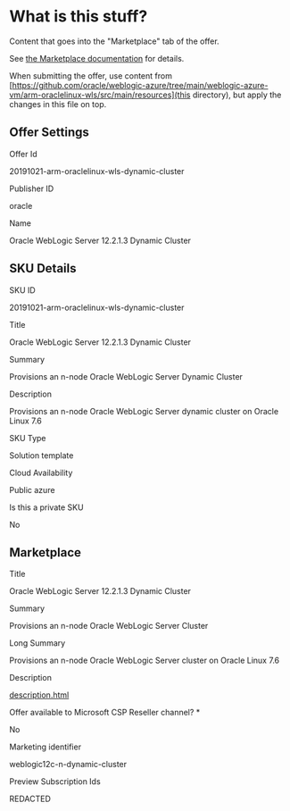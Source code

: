 <!--
Copyright (c) 2021, Oracle and/or its affiliates.
Licensed under the Universal Permissive License v 1.0 as shown at https://oss.oracle.com/licenses/upl.
-->

# What is this stuff?

Content that goes into the "Marketplace" tab of the offer.

See [the Marketplace documentation](https://docs.microsoft.com/en-us/azure/marketplace/cloud-partner-portal/virtual-machine/cpp-marketplace-tab) for details.

When submitting the offer, use content from [https://github.com/oracle/weblogic-azure/tree/main/weblogic-azure-vm/arm-oraclelinux-wls/src/main/resources](this directory), but apply the changes in this file on top.

## Offer Settings

Offer Id

20191021-arm-oraclelinux-wls-dynamic-cluster

Publisher ID

oracle

Name 

Oracle WebLogic Server 12.2.1.3 Dynamic Cluster

## SKU Details

SKU ID

20191021-arm-oraclelinux-wls-dynamic-cluster

Title

Oracle WebLogic Server 12.2.1.3 Dynamic Cluster

Summary

Provisions an n-node Oracle WebLogic Server Dynamic Cluster

Description

Provisions an n-node Oracle WebLogic Server dynamic cluster on Oracle Linux 7.6

SKU Type

Solution template

Cloud Availability

Public azure

Is this a private SKU

No

## Marketplace

Title

Oracle WebLogic Server 12.2.1.3 Dynamic Cluster

Summary

Provisions an n-node Oracle WebLogic Server Cluster

Long Summary

Provisions an n-node Oracle WebLogic Server cluster on Oracle Linux 7.6

Description

[description.html](https://raw.githubusercontent.com/oracle/weblogic-azure/main/weblogic-azure-vm/arm-oraclelinux-wls/src/main/resources/description.html)

Offer available to Microsoft CSP Reseller channel? *

No

Marketing identifier 

weblogic12c-n-dynamic-cluster

Preview Subscription Ids

REDACTED
